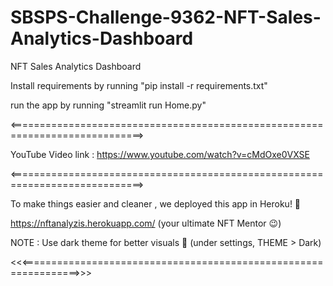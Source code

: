 # SBSPS-Challenge-9362-NFT-Sales-Analytics-Dashboard

NFT Sales Analytics Dashboard

Install  requirements by running "pip install -r requirements.txt" 

run the app by running "streamlit run Home.py"  


<=============================================================================>

YouTube Video link : https://www.youtube.com/watch?v=cMdOxe0VXSE

<=============================================================================>


To make things easier and cleaner , we deployed this app in Heroku! 🥳  

https://nftanalyzis.herokuapp.com/   (your ultimate NFT Mentor 😉) 


NOTE : Use dark theme for better visuals 🌚  (under settings, THEME > Dark) 

<<<================================================================>>>


